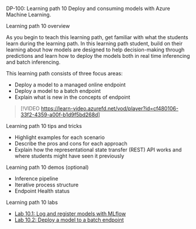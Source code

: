 DP-100: Learning path 10 Deploy and consuming models with Azure Machine Learning.

Learning path 10 overview

As you begin to teach this learning path, get familiar with what the students learn during the learning path. In this learning path student, build on their learning about how models are designed to help decision-making through predictions and learn how to deploy the models both in real time inferencing and batch inferencing.

This learning path consists of three focus areas:

- Deploy a model to a managed online endpoint
- Deploy a model to a batch endpoint
- Explain what is new in the concepts of endpoint

 
> [!VIDEO https://learn-video.azurefd.net/vod/player?id=cf480106-33f2-4359-a00f-b1d9f5bd268d]

Learning path 10 tips and tricks

- Highlight examples for each scenario
- Describe the pros and cons for each approach
- Explain how the representational state transfer (REST) API works and where students might have seen it previously

Learning path 10 demos (optional)

- Inference pipeline
- Iterative process structure
- Endpoint Health status

Learning path 10 labs

- [Lab 10.1: Log and register models with MLflow](https://microsoftlearning.github.io/mslearn-azure-ml/Instructions/10-Log-mlflow-models.html)
- [Lab 10.2: Deploy a model to a batch endpoint](https://microsoftlearning.github.io/mslearn-azure-ml/Instructions/11-Deploy-batch-endpoint.html)

